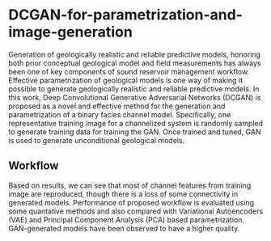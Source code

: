 # DCGAN-for-parametrization-and-image-generation

Generation of geologically realistic and reliable predictive models, honoring both prior conceptual geological model and field measurements has always been one of key components of sound reservoir management workflow. Effective parametrization of geological models is one way of making it possible to generate geologically realistic and reliable predictive models. In this work, Deep Convolutional Generative Adversarial Networks (DCGAN) is proposed as a novel and effective method for the generation and parametrization of a binary facies channel model. Specifically, one representative training image for a channelized system is randomly sampled to generate training data for training the GAN. Once trained and tuned, GAN is used to generate unconditional geological models. 

## Workflow

Based on results, we can see that most of channel features from training image are reproduced, though there is a loss of some connectivity in generated models. Performance of proposed workflow is evaluated using some quantative methods and also compared with Variational Autoencoders (VAE) and Principal Component Analysis (PCA) based parametrization. GAN-generated models have been observed to have a higher quality.


